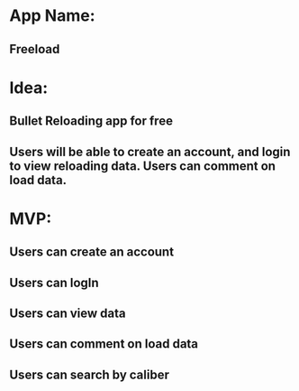 # App Name:
## Freeload


# Idea:
## Bullet Reloading app for free 
## Users will be able to create an account, and login to view reloading data. Users can comment on load data.

# MVP:
##   Users can create an account
##   Users can logIn
##   Users can view data
##   Users can comment on load data
##   Users can search by caliber
